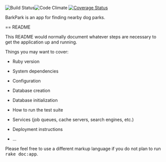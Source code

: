 ![Build Status](https://codeship.com/projects/c8d40b10-0af6-0133-06fa-7a3dfede6987/status?branch=master)![Code Climate](https://codeclimate.com/github/rovaira/bark_park.png) [![Coverage Status](https://coveralls.io/repos/rovaira/bark_park/badge.svg?branch=master&service=github)](https://coveralls.io/github/rovaira/bark_park?branch=master)

BarkPark is an app for finding nearby dog parks.

== README

This README would normally document whatever steps are necessary to get the
application up and running.

Things you may want to cover:

* Ruby version

* System dependencies

* Configuration

* Database creation

* Database initialization

* How to run the test suite

* Services (job queues, cache servers, search engines, etc.)

* Deployment instructions

* ...


Please feel free to use a different markup language if you do not plan to run
<tt>rake doc:app</tt>.
